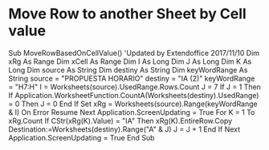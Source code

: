 # Move Row to another Sheet by Cell value

Sub MoveRowBasedOnCellValue()
'Updated by Extendoffice 2017/11/10
    Dim xRg As Range
    Dim xCell As Range
    Dim I As Long
    Dim J As Long
    Dim K As Long
    Dim source As String
    Dim destiny As String
    Dim keyWordRange As String
    source = "PROPUESTA HORARIO"
    destiny = "IA (2)"
    keyWordRange = "H7:H"
    I = Worksheets(source).UsedRange.Rows.Count
    J = 7
    If J = 1 Then
    If Application.WorksheetFunction.CountA(Worksheets(destiny).UsedRange) = 0 Then J = 0
    End If
    Set xRg = Worksheets(source).Range(keyWordRange & I)
    On Error Resume Next
    Application.ScreenUpdating = True
    For K = 1 To xRg.Count
        If CStr(xRg(K).Value) = "IA" Then
            xRg(K).EntireRow.Copy Destination:=Worksheets(destiny).Range("A" & J)
            J = J + 1
        End If
    Next
    Application.ScreenUpdating = True
End Sub
